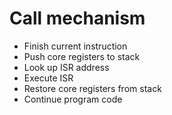 # Call mechanism
  - Finish current instruction
  - Push core registers to stack
  - Look up ISR address
  - Execute ISR
  - Restore core registers from stack
  - Continue program code
